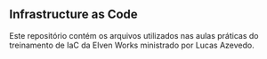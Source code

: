 ## Infrastructure as Code

Este repositório contém os arquivos utilizados nas aulas práticas do treinamento de IaC da Elven Works ministrado por Lucas Azevedo.